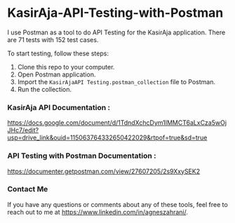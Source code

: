 # KasirAja-API-Testing-with-Postman

I use Postman as a tool to do API Testing for the KasirAja application. There are 71 tests with 152 test cases.

To start testing, follow these steps:
1. Clone this repo to your computer.
2. Open Postman application.
3. Import the `KasirAjaAPI Testing.postman_collection` file to Postman.
4. Run the collection.


### KasirAja API Documentation :
https://docs.google.com/document/d/1TdndXchcDym1IMMCT6aLxCza5wOjJHc7/edit?usp=drive_link&ouid=115063764332650422029&rtpof=true&sd=true

### API Testing with Postman Documentation : 
https://documenter.getpostman.com/view/27607205/2s9XxySEK2

### Contact Me
If you have any questions or comments about any of these tools, feel free to reach out to me at https://www.linkedin.com/in/agneszahrani/.
